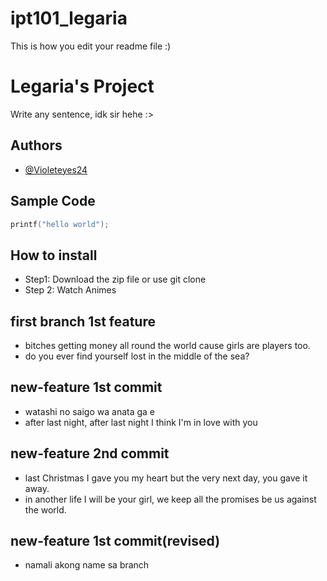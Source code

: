 # ipt101_legaria
This is how you edit your readme file :)

# Legaria's Project
Write any sentence, idk sir hehe :>

## Authors
   - [@Violeteyes24](https://github.com/Violeteyes24)
   
## Sample Code

```c
printf("hello world");
```

## How to install

   - Step1: Download the zip file or use git clone
 - Step 2: Watch Animes

## first branch 1st feature

- bitches getting money all round the world cause girls are players too.
- do you ever find yourself lost in the middle of the sea?

## new-feature 1st commit
- watashi no saigo wa anata ga e
- after last night, after last night I think I'm in love with you

## new-feature 2nd commit
- last Christmas I gave you my heart but the very next day, you gave it away.
- in another life I will be your girl, we keep all the promises be us against the world.

## new-feature 1st commit(revised)
- namali akong name sa branch


